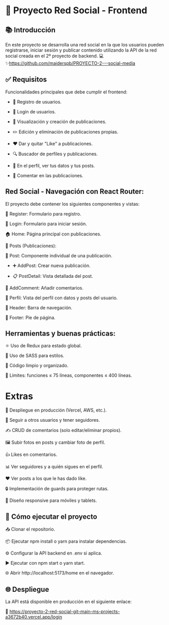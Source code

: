 # 🚀 Proyecto Red Social - Frontend

## 📚 Introducción
En este proyecto se desarrolla una red social en la que los usuarios pueden registrarse, iniciar sesión y publicar contenido utilizando la API de la red social creada en el 2º proyecto de backend. 💻✨https://github.com/maiderspb/PROYECTO-2---social-media

##  ✅ Requisitos

Funcionalidades principales que debe cumplir el frontend:

- 📝 Registro de usuarios.

- 🔐 Login de usuarios.

- 📰 Visualización y creación de publicaciones.

- ✏️ Edición y eliminación de publicaciones propias.

- ❤️ Dar y quitar "Like" a publicaciones.

- 🔍 Buscador de perfiles y publicaciones.

- 👤 En el perfil, ver tus datos y tus posts.

- 💬 Comentar en las publicaciones.

## Red Social - Navegación con React Router:

El proyecto debe contener los siguientes componentes y vistas:

📝 Register: Formulario para registro.

🔐 Login: Formulario para iniciar sesión.

🏠 Home: Página principal con publicaciones.

📄 Posts (Publicaciones):

📃 Post: Componente individual de una publicación.

- ➕ AddPost: Crear nueva publicación.

- 📋 PostDetail: Vista detallada del post.

💬 AddComment: Añadir comentarios.

👤 Perfil: Vista del perfil con datos y posts del usuario.

🧭 Header: Barra de navegación.

📜 Footer: Pie de página.

## Herramientas y buenas prácticas:

⚛️ Uso de Redux para estado global.

🎨 Uso de SASS para estilos.

🧹 Código limpio y organizado.

📏 Límites: funciones ≤ 75 líneas, componentes ≤ 400 líneas.

 # Extras

🚀 Despliegue en producción (Vercel, AWS, etc.).

🤝 Seguir a otros usuarios y tener seguidores.

✍️ CRUD de comentarios (solo editar/eliminar propios).

🖼️ Subir fotos en posts y cambiar foto de perfil.

👍 Likes en comentarios.

📊 Ver seguidores y a quién sigues en el perfil.

❤️ Ver posts a los que le has dado like.

🔒 Implementación de guards para proteger rutas.

📱 Diseño responsive para móviles y tablets.

##  🚀 Cómo ejecutar el proyecto

📥 Clonar el repositorio.

📦 Ejecutar npm install o yarn para instalar dependencias.

⚙️ Configurar la API backend en .env si aplica.

▶️ Ejecutar con npm start o yarn start.

🌐 Abrir http://localhost:5173/home en el navegador.

## 🌐 Despliegue

La API está disponible en producción en el siguiente enlace:

🔗 https://proyecto-2-red-social-git-main-ms-projects-a3672b40.vercel.app/login

